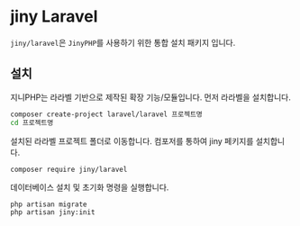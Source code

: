 # jiny Laravel
`jiny/laravel`은 `JinyPHP`를 사용하기 위한 통합 설치 패키지 입니다. 

## 설치
지니PHP는 라라벨 기반으로 제작된 확장 기능/모듈입니다. 먼저 라라벨을 설치합니다.

```bash
composer create-project laravel/laravel 프로젝트명
cd 프로젝트명
```

설치된 라라벨 프로젝트 폴더로 이동합니다. 컴포저를 통하여 jiny 페키지를 설치합니다.

```bash
composer require jiny/laravel
```

데이터베이스 설치 및 초기화 명령을 실행합니다.

```
php artisan migrate
php artisan jiny:init
```
